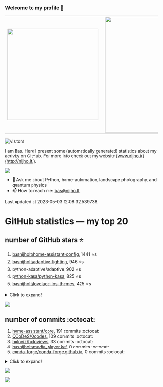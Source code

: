 ### Welcome to my profile 👋

<center>
  <table>
    <tr>
        <td><img width="300px" align="left" src="https://github-readme-stats.vercel.app/api/top-langs/?username=basnijholt&hide=TeX,Jupyter%20Notebook&layout=compact&theme=radical" /></td>
        <td><img align='right' src="https://github-readme-stats.vercel.app/api?username=basnijholt&show_icons=true&theme=radical" width="380"></td>
    </tr>
  </table>
</center>

![visitors](https://visitor-badge.glitch.me/badge?page_id=basnijholt.visitor-badge)

I am Bas. Here I present some (automatically generated) statistics about my activity on GitHub. For more info check out my website [www.nijho.lt](http://nijho.lt/).

![](https://www.nijho.lt/authors/admin/avatar_hu9e60e4b9bc120dfb6a666009f2878da6_182107_250x250_fill_q90_lanczos_center.jpg)

- 💬 Ask me about Python, home-automation, landscape photography, and quantum physics
- 📫 How to reach me: bas@nijho.lt

Last updated at 2023-05-03 12:08:32.539738.

# GitHub statistics — my top 20

## number of GitHub stars ⭐️

1. [basnijholt/home-assistant-config](https://github.com/basnijholt/home-assistant-config/), 1441 ⭐️s
2. [basnijholt/adaptive-lighting](https://github.com/basnijholt/adaptive-lighting/), 946 ⭐️s
3. [python-adaptive/adaptive](https://github.com/python-adaptive/adaptive/), 902 ⭐️s
4. [python-kasa/python-kasa](https://github.com/python-kasa/python-kasa/), 825 ⭐️s
5. [basnijholt/lovelace-ios-themes](https://github.com/basnijholt/lovelace-ios-themes/), 425 ⭐️s
<details><summary>Click to expand!</summary>

6. [basnijholt/lovelace-ios-dark-mode-theme](https://github.com/basnijholt/lovelace-ios-dark-mode-theme/), 408 ⭐️s
7. [basnijholt/miflora](https://github.com/basnijholt/miflora/), 360 ⭐️s
8. [topocm/topocm_content](https://github.com/topocm/topocm_content/), 238 ⭐️s
9. [basnijholt/home-assistant-streamdeck-yaml](https://github.com/basnijholt/home-assistant-streamdeck-yaml/), 102 ⭐️s
10. [basnijholt/home-assistant-macbook-touch-bar](https://github.com/basnijholt/home-assistant-macbook-touch-bar/), 91 ⭐️s
11. [kwant-project/kwant](https://github.com/kwant-project/kwant/), 71 ⭐️s
12. [basnijholt/markdown-code-runner](https://github.com/basnijholt/markdown-code-runner/), 51 ⭐️s
13. [basnijholt/home-assistant-streamdeck-yaml-addon](https://github.com/basnijholt/home-assistant-streamdeck-yaml-addon/), 41 ⭐️s
14. [basnijholt/aiokef](https://github.com/basnijholt/aiokef/), 28 ⭐️s
15. [basnijholt/thesis-cover](https://github.com/basnijholt/thesis-cover/), 25 ⭐️s
16. [basnijholt/instacron](https://github.com/basnijholt/instacron/), 19 ⭐️s
17. [basnijholt/adaptive-scheduler](https://github.com/basnijholt/adaptive-scheduler/), 15 ⭐️s
18. [basnijholt/addon-otmonitor](https://github.com/basnijholt/addon-otmonitor/), 13 ⭐️s
19. [kwant-project/kwant-tutorial-2016](https://github.com/kwant-project/kwant-tutorial-2016/), 13 ⭐️s
20. [basnijholt/thesis](https://github.com/basnijholt/thesis/), 11 ⭐️s

</details>

![](https://github.com/basnijholt/basnijholt/raw/main/stars_over_time.png)

## number of commits :octocat:

1. [home-assistant/core](https://github.com/home-assistant/core/), 191 commits :octocat:
2. [QCoDeS/Qcodes](https://github.com/QCoDeS/Qcodes/), 109 commits :octocat:
3. [holoviz/holoviews](https://github.com/holoviz/holoviews/), 33 commits :octocat:
4. [basnijholt/media_player.kef](https://github.com/basnijholt/media_player.kef/), 0 commits :octocat:
5. [conda-forge/conda-forge.github.io](https://github.com/conda-forge/conda-forge.github.io/), 0 commits :octocat:
<details><summary>Click to expand!</summary>

6. [ohmyzsh/ohmyzsh](https://github.com/ohmyzsh/ohmyzsh/), 0 commits :octocat:
7. [conda-forge/panel-feedstock](https://github.com/conda-forge/panel-feedstock/), 0 commits :octocat:
8. [basnijholt/versioningit_fail](https://github.com/basnijholt/versioningit_fail/), 0 commits :octocat:
9. [conda-forge/param-feedstock](https://github.com/conda-forge/param-feedstock/), 0 commits :octocat:
10. [basnijholt/nanowire-bandstructures](https://github.com/basnijholt/nanowire-bandstructures/), 0 commits :octocat:
11. [conda-forge/paraview-feedstock](https://github.com/conda-forge/paraview-feedstock/), 0 commits :octocat:
12. [custom-cards/button-card](https://github.com/custom-cards/button-card/), 0 commits :octocat:
13. [basnijholt/azure-agent-jupyter-minimal-notebook](https://github.com/basnijholt/azure-agent-jupyter-minimal-notebook/), 0 commits :octocat:
14. [basnijholt/pyfeast](https://github.com/basnijholt/pyfeast/), 0 commits :octocat:
15. [kwant-project/homebrew-kwant](https://github.com/kwant-project/homebrew-kwant/), 0 commits :octocat:
16. [synesthesiam/hassio-addons](https://github.com/synesthesiam/hassio-addons/), 0 commits :octocat:
17. [codechimp-org/ha-menu](https://github.com/codechimp-org/ha-menu/), 0 commits :octocat:
18. [conda-forge/occt-feedstock](https://github.com/conda-forge/occt-feedstock/), 0 commits :octocat:
19. [conda/conda](https://github.com/conda/conda/), 0 commits :octocat:
20. [conda-forge/pyvisa-feedstock](https://github.com/conda-forge/pyvisa-feedstock/), 0 commits :octocat:

</details>

![](https://github.com/basnijholt/basnijholt/raw/main/commits_per_hour.png)

![](https://github.com/basnijholt/basnijholt/raw/main/commits_per_weekday.png)

